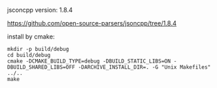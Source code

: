 jsconcpp version: 1.8.4

https://github.com/open-source-parsers/jsoncpp/tree/1.8.4

install by cmake:

```
mkdir -p build/debug
cd build/debug
cmake -DCMAKE_BUILD_TYPE=debug -DBUILD_STATIC_LIBS=ON -DBUILD_SHARED_LIBS=OFF -DARCHIVE_INSTALL_DIR=. -G "Unix Makefiles" ../..
make
```

